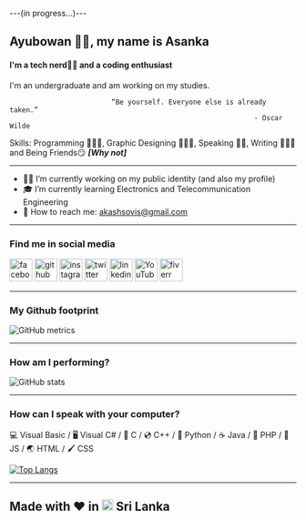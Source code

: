 ---(in progress...)---
## Ayubowan 🙏🏾, my name is Asanka

#### I'm a tech nerd🐱‍💻 and a coding enthusiast
<!--![I'm a tech nerd and a coding enthusiast](https://github.com/asankaSovis/asankaSovis/blob/main/cover.jpg)-->

I'm an undergraduate and am working on my studies. 

                             “Be yourself. Everyone else is already taken.”
                                                                - Oscar Wilde

Skills: Programming 🧑🏾‍💻, Graphic Designing 🧑🏾‍🎨, Speaking 💁🏾, Writing 🧑🏾‍🏫 and Being Friends😏 ***[Why not]***

---

- 👷🏾 I’m currently working on my public identity (and also my profile) 
- 🎓 I’m currently learning Electronics and Telecommunication Engineering 
- 📧 How to reach me: akashsovis@gmail.com 

---

### Find me in social media
[<img src='https://github.com/asankaSovis/asankaSovis/blob/main/facebook.svg' alt='facebook' height='40'>](https://www.facebook.com/https://www.facebook.com/artist.artist.98) [<img src='https://github.com/asankaSovis/asankaSovis/blob/main/github.svg' alt='github' height='40'>](https://github.com/asankaSovis)  [<img src='https://github.com/asankaSovis/asankaSovis/blob/main/instagram.svg' alt='instagram' height='40'>](https://www.instagram.com/https://www.instagram.com/asankaakashsovis//)  [<img src='https://github.com/asankaSovis/asankaSovis/blob/main/twitter.svg' alt='twitter' height='40'>](https://twitter.com/https://twitter.com/AsankaSovis)  [<img src='https://github.com/asankaSovis/asankaSovis/blob/main/linkedin.svg' alt='linkedin' height='40'>](https://www.linkedin.com/in/https://www.linkedin.com/in/asanka-sovis//)  [<img src='https://github.com/asankaSovis/asankaSovis/blob/main/youtube.svg' alt='YouTube' height='40'>](https://www.youtube.com/channel/https://www.youtube.com/c/AKASHSOVIS)  [<img src='https://cdn.jsdelivr.net/npm/simple-icons@3.0.1/icons/fiverr.svg' alt='fiverr' height='40'>](https://www.fiverr.com/akashsovis)  

---

### My Github footprint
![GitHub metrics](https://metrics.lecoq.io/asankaSovis)

---

### How am I performing?
![GitHub stats](https://github-readme-stats.vercel.app/api?username=asankaSovis&show_icons=true&count_private=true)

---

### How can I speak with your computer?

💻 Visual Basic / 🖥️ Visual C# / 💾 C / 💿 C++ / 🐍 Python / ☕ Java / 🐘 PHP / 📜 JS / 🌏 HTML / 🖌️ CSS 

[![Top Langs](https://github-readme-stats.vercel.app/api/top-langs/?username=asankaSovis)](https://github.com/anuraghazra/github-readme-stats)

---

## Made with ❤️ in [<img src='https://github.com/asankaSovis/asankaSovis/blob/main/lion.svg' alt='sl' height='20'>](https://github.com/asankaSovis/asankaSovis/blob/main/lion.svg "Sri Lanka") Sri Lanka
